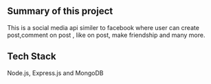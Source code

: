 ## Summary of this project
This is a social media api similer to facebook where user can create post,comment on post , like on post, make friendship and many more.

## Tech Stack
Node.js, Express.js and MongoDB